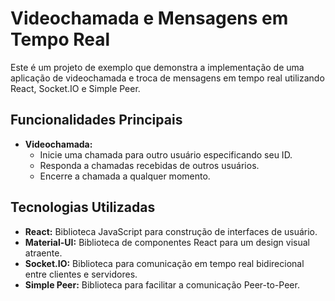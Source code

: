 # Videochamada e Mensagens em Tempo Real

Este é um projeto de exemplo que demonstra a implementação de uma aplicação de videochamada e troca de mensagens em tempo real utilizando React, Socket.IO e Simple Peer.

## Funcionalidades Principais

- **Videochamada:**
  - Inicie uma chamada para outro usuário especificando seu ID.
  - Responda a chamadas recebidas de outros usuários.
  - Encerre a chamada a qualquer momento.

## Tecnologias Utilizadas

- **React:** Biblioteca JavaScript para construção de interfaces de usuário.
- **Material-UI:** Biblioteca de componentes React para um design visual atraente.
- **Socket.IO:** Biblioteca para comunicação em tempo real bidirecional entre clientes e servidores.
- **Simple Peer:** Biblioteca para facilitar a comunicação Peer-to-Peer.
